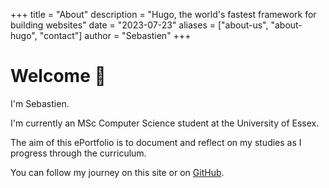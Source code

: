 +++
title = "About"
description = "Hugo, the world's fastest framework for building websites"
date = "2023-07-23"
aliases = ["about-us", "about-hugo", "contact"]
author = "Sebastien"
+++

# Welcome 👋

I'm Sebastien.

I'm currently an MSc Computer Science student at the University of Essex.

The aim of this ePortfolio is to document and reflect on my studies as I progress through the curriculum.

You can follow my journey on this site or on [GitHub](https://github.com/sebdeol).
